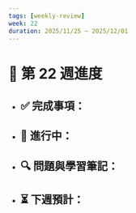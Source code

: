 ```yaml
---
tags: [weekly-review]
week: 22
duration: 2025/11/25 ~ 2025/12/01
---
```


# 📅 第 22 週進度

- ✅ **完成事項：**
  - 

- 🚧 **進行中：**
  - 

- 🔍 **問題與學習筆記：**
  - 

- ⏳ **下週預計：**
  - 
